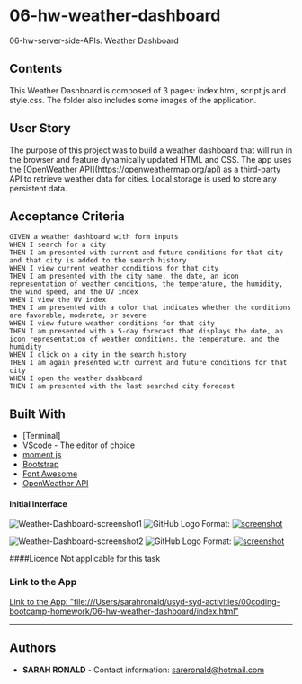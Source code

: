 # 06-hw-weather-dashboard
06-hw-server-side-APIs: Weather Dashboard

## Contents
<p>
This Weather Dashboard is composed of 3 pages: index.html, script.js and style.css. The folder also includes some images of the application.
</p>

## User Story
<p>
The purpose of this project was to build a weather dashboard that will run in the browser and feature dynamically updated HTML and CSS. The app uses the [OpenWeather API](https://openweathermap.org/api) as a third-party API to retrieve weather data for cities. Local storage is used to store any persistent data.
</p> 

## Acceptance Criteria

```
GIVEN a weather dashboard with form inputs
WHEN I search for a city
THEN I am presented with current and future conditions for that city and that city is added to the search history
WHEN I view current weather conditions for that city
THEN I am presented with the city name, the date, an icon representation of weather conditions, the temperature, the humidity, the wind speed, and the UV index
WHEN I view the UV index
THEN I am presented with a color that indicates whether the conditions are favorable, moderate, or severe
WHEN I view future weather conditions for that city
THEN I am presented with a 5-day forecast that displays the date, an icon representation of weather conditions, the temperature, and the humidity
WHEN I click on a city in the search history
THEN I am again presented with current and future conditions for that city
WHEN I open the weather dashboard
THEN I am presented with the last searched city forecast
```

## Built With
* [Terminal]
* [VScode](https://code.visualstudio.com/) - The editor of choice
* [moment.js](https://momentjs.com/docs/) 
* [Bootstrap](https://getbootstrap.com/docs/4.5/components/alerts/)
* [Font Awesome](https://fontawesome.com/how-to-use/on-the-web/referencing-icons/basic-use)
* [OpenWeather API](https://openweathermap.org/api)

#### Initial Interface
![Weather-Dashboard-screenshot1]("https://user-images.githubusercontent.com/67722377/94340374-88554d80-0044-11eb-81f1-b7ea6d27cdf1.png")
![GitHub Logo](01.png)
Format: [![screenshot](<img >)](url)

![Weather-Dashboard-screenshot2]("https://user-images.githubusercontent.com/67722377/94340421-f732a680-0044-11eb-9d0c-3bc6f6f0bc5b.png")
![GitHub Logo](02.png)
Format: [![screenshot](<img >)](url)

####Licence
Not applicable for this task

### Link to the App
<a href="file:///Users/sarahronald/usyd-syd-activities/00coding-bootcamp-homework/06-hw-weather-dashboard/index.html">Link to the App: "file:///Users/sarahronald/usyd-syd-activities/00coding-bootcamp-homework/06-hw-weather-dashboard/index.html"</a><hr>

## Authors
* **SARAH RONALD** - 
Contact information:
sareronald@hotmail.com
